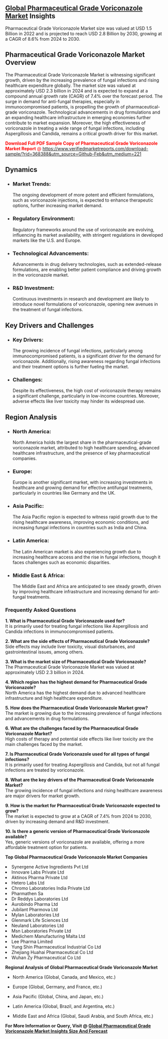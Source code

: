 <h2><a href="https://www.verifiedmarketreports.com/download-sample/?rid=368388&amp;utm_source=Github&amp;utm_medium=221" target="_blank">Global Pharmaceutical Grade Voriconazole Market</a> Insights</h2><p>Pharmaceutical Grade Voriconazole Market size was valued at USD 1.5 Billion in 2022 and is projected to reach USD 2.8 Billion by 2030, growing at a CAGR of 8.6% from 2024 to 2030.</p><p><h2>Pharmaceutical Grade Voriconazole Market Overview</h2> <p>The Pharmaceutical Grade Voriconazole Market is witnessing significant growth, driven by the increasing prevalence of fungal infections and rising healthcare expenditure globally. The market size was valued at approximately USD 2.3 billion in 2024 and is expected to expand at a compound annual growth rate (CAGR) of 7.4% over the forecast period. The surge in demand for anti-fungal therapies, especially in immunocompromised patients, is propelling the growth of pharmaceutical-grade voriconazole. Technological advancements in drug formulations and an expanding healthcare infrastructure in emerging economies further contribute to market expansion. Moreover, the high effectiveness of voriconazole in treating a wide range of fungal infections, including Aspergillosis and Candida, remains a critical growth driver for this market.</p> <p><p><span class=""><span style="color: #ff0000;"><strong>Download Full PDF Sample Copy of Pharmaceutical Grade Voriconazole Market Report</strong> @ </span><a href="https://www.verifiedmarketreports.com/download-sample/?rid=368388&amp;utm_source=Github-Feb&amp;utm_medium=221" target="_blank">https://www.verifiedmarketreports.com/download-sample/?rid=368388&amp;utm_source=Github-Feb&amp;utm_medium=221</a></span></p></p> <h2>Dynamics</h2> <ul> <li><h3>Market Trends:</h3> The ongoing development of more potent and efficient formulations, such as voriconazole injections, is expected to enhance therapeutic options, further increasing market demand.</li> <li><h3>Regulatory Environment:</h3> Regulatory frameworks around the use of voriconazole are evolving, influencing its market availability, with stringent regulations in developed markets like the U.S. and Europe.</li> <li><h3>Technological Advancements:</h3> Advancements in drug delivery technologies, such as extended-release formulations, are enabling better patient compliance and driving growth in the voriconazole market.</li> <li><h3>R&D Investment:</h3> Continuous investments in research and development are likely to introduce novel formulations of voriconazole, opening new avenues in the treatment of fungal infections.</li> </ul> <h2>Key Drivers and Challenges</h2> <ul> <li><h3>Key Drivers:</h3> The growing incidence of fungal infections, particularly among immunocompromised patients, is a significant driver for the demand for voriconazole. Additionally, rising awareness regarding fungal infections and their treatment options is further fueling the market.</li> <li><h3>Challenges:</h3> Despite its effectiveness, the high cost of voriconazole therapy remains a significant challenge, particularly in low-income countries. Moreover, adverse effects like liver toxicity may hinder its widespread use.</li> </ul> <h2>Region Analysis</h2> <ul> <li><h3>North America:</h3> North America holds the largest share in the pharmaceutical-grade voriconazole market, attributed to high healthcare spending, advanced healthcare infrastructure, and the presence of key pharmaceutical companies.</li> <li><h3>Europe:</h3> Europe is another significant market, with increasing investments in healthcare and growing demand for effective antifungal treatments, particularly in countries like Germany and the UK.</li> <li><h3>Asia Pacific:</h3> The Asia Pacific region is expected to witness rapid growth due to the rising healthcare awareness, improving economic conditions, and increasing fungal infections in countries such as India and China.</li> <li><h3>Latin America:</h3> The Latin American market is also experiencing growth due to increasing healthcare access and the rise in fungal infections, though it faces challenges such as economic disparities.</li> <li><h3>Middle East & Africa:</h3> The Middle East and Africa are anticipated to see steady growth, driven by improving healthcare infrastructure and increasing demand for anti-fungal treatments.</li> </ul> <h3>Frequently Asked Questions</h3> <p><b>1. What is Pharmaceutical Grade Voriconazole used for?</b><br> It is primarily used for treating fungal infections like Aspergillosis and Candida infections in immunocompromised patients.</p> <p><b>2. What are the side effects of Pharmaceutical Grade Voriconazole?</b><br> Side effects may include liver toxicity, visual disturbances, and gastrointestinal issues, among others.</p> <p><b>3. What is the market size of Pharmaceutical Grade Voriconazole?</b><br> The Pharmaceutical Grade Voriconazole Market was valued at approximately USD 2.3 billion in 2024.</p> <p><b>4. Which region has the highest demand for Pharmaceutical Grade Voriconazole?</b><br> North America has the highest demand due to advanced healthcare infrastructure and high healthcare expenditure.</p> <p><b>5. How does the Pharmaceutical Grade Voriconazole Market grow?</b><br> The market is growing due to the increasing prevalence of fungal infections and advancements in drug formulations.</p> <p><b>6. What are the challenges faced by the Pharmaceutical Grade Voriconazole Market?</b><br> High costs of therapy and potential side effects like liver toxicity are the main challenges faced by the market.</p> <p><b>7. Is Pharmaceutical Grade Voriconazole used for all types of fungal infections?</b><br> It is primarily used for treating Aspergillosis and Candida, but not all fungal infections are treated by voriconazole.</p> <p><b>8. What are the key drivers of the Pharmaceutical Grade Voriconazole Market?</b><br> The growing incidence of fungal infections and rising healthcare awareness are major drivers for market growth.</p> <p><b>9. How is the market for Pharmaceutical Grade Voriconazole expected to grow?</b><br> The market is expected to grow at a CAGR of 7.4% from 2024 to 2030, driven by increasing demand and R&D investment.</p> <p><b>10. Is there a generic version of Pharmaceutical Grade Voriconazole available?</b><br> Yes, generic versions of voriconazole are available, offering a more affordable treatment option for patients.</p> </p><p><strong>Top Global Pharmaceutical Grade Voriconazole Market Companies</strong></p><div data-test-id=""><p><li>Synergene Active Ingredients Pvt Ltd</li><li> Innovare Labs Private Ltd</li><li> Aktinos Pharma Private Ltd</li><li> Hetero Labs Ltd</li><li> Chromo Laboratories India Private Ltd</li><li> Pharmathen Sa</li><li> Dr Reddys Laboratories Ltd</li><li> Aurobindo Pharma Ltd</li><li> Jubilant Pharmova Ltd</li><li> Mylan Laboratories Ltd</li><li> Glenmark Life Sciences Ltd</li><li> Neuland Laboratories Ltd</li><li> Msn Laboratories Private Ltd</li><li> Medichem Manufacturing Malta Ltd</li><li> Lee Pharma Limited</li><li> Yung Shin Pharmaceutical Industrial Co Ltd</li><li> Zhejiang Huahai Pharmaceutical Co Ltd</li><li> Wuhan Zy Pharmaceutical Co Ltd</li></p><div><strong>Regional Analysis of&nbsp;Global Pharmaceutical Grade Voriconazole Market</strong></div><ul><li dir="ltr"><p dir="ltr">North America&nbsp;(Global, Canada, and Mexico, etc.)</p></li><li dir="ltr"><p dir="ltr">Europe (Global, Germany, and France, etc.)</p></li><li dir="ltr"><p dir="ltr">Asia Pacific&nbsp;(Global, China, and Japan, etc.)</p></li><li dir="ltr"><p dir="ltr">Latin America&nbsp;(Global, Brazil, and Argentina, etc.)</p></li><li dir="ltr">Middle East and Africa&nbsp;(Global, Saudi Arabia, and South Africa, etc.)</li></ul><p><strong>For More Information or Query, Visit @&nbsp;</strong><strong><a href="https://www.verifiedmarketreports.com/product/pharmaceutical-grade-voriconazole-market/?utm_source=Github&amp;utm_medium=221" target="_blank">Global Pharmaceutical Grade Voriconazole Market Insights Size And Forecast</a></strong></p></div>
